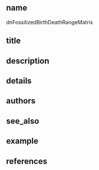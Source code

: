## name
dnFossilizedBirthDeathRangeMatrix
## title
## description
## details
## authors
## see_also
## example
## references
